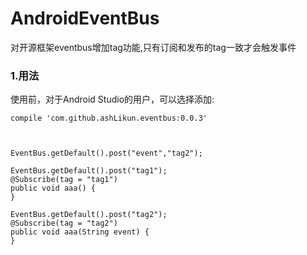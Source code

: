 # **AndroidEventBus**
对开源框架eventbus增加tag功能,只有订阅和发布的tag一致才会触发事件


### 1.用法
使用前，对于Android Studio的用户，可以选择添加:
    
	compile 'com.github.ashLikun.eventbus:0.0.3'



	EventBus.getDefault().post("event","tag2");

    EventBus.getDefault().post("tag1");
    @Subscribe(tag = "tag1")
    public void aaa() {
    }

    EventBus.getDefault().post("tag2");
    @Subscribe(tag = "tag2")
    public void aaa(String event) {
    }

